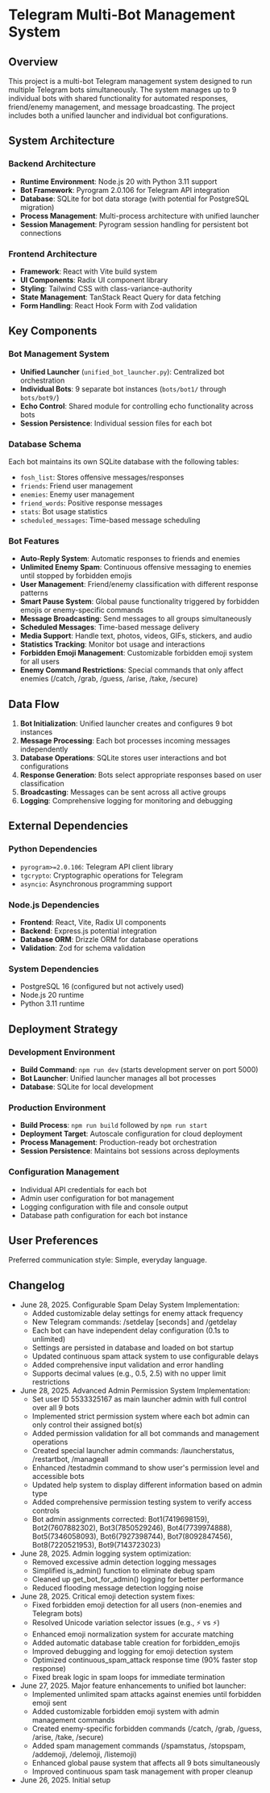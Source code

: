 # Telegram Multi-Bot Management System

## Overview

This project is a multi-bot Telegram management system designed to run multiple Telegram bots simultaneously. The system manages up to 9 individual bots with shared functionality for automated responses, friend/enemy management, and message broadcasting. The project includes both a unified launcher and individual bot configurations.

## System Architecture

### Backend Architecture
- **Runtime Environment**: Node.js 20 with Python 3.11 support
- **Bot Framework**: Pyrogram 2.0.106 for Telegram API integration
- **Database**: SQLite for bot data storage (with potential for PostgreSQL migration)
- **Process Management**: Multi-process architecture with unified launcher
- **Session Management**: Pyrogram session handling for persistent bot connections

### Frontend Architecture
- **Framework**: React with Vite build system
- **UI Components**: Radix UI component library
- **Styling**: Tailwind CSS with class-variance-authority
- **State Management**: TanStack React Query for data fetching
- **Form Handling**: React Hook Form with Zod validation

## Key Components

### Bot Management System
- **Unified Launcher** (`unified_bot_launcher.py`): Centralized bot orchestration
- **Individual Bots**: 9 separate bot instances (`bots/bot1/` through `bots/bot9/`)
- **Echo Control**: Shared module for controlling echo functionality across bots
- **Session Persistence**: Individual session files for each bot

### Database Schema
Each bot maintains its own SQLite database with the following tables:
- `fosh_list`: Stores offensive messages/responses
- `friends`: Friend user management
- `enemies`: Enemy user management
- `friend_words`: Positive response messages
- `stats`: Bot usage statistics
- `scheduled_messages`: Time-based message scheduling

### Bot Features
- **Auto-Reply System**: Automatic responses to friends and enemies
- **Unlimited Enemy Spam**: Continuous offensive messaging to enemies until stopped by forbidden emojis
- **User Management**: Friend/enemy classification with different response patterns
- **Smart Pause System**: Global pause functionality triggered by forbidden emojis or enemy-specific commands
- **Message Broadcasting**: Send messages to all groups simultaneously
- **Scheduled Messages**: Time-based message delivery
- **Media Support**: Handle text, photos, videos, GIFs, stickers, and audio
- **Statistics Tracking**: Monitor bot usage and interactions
- **Forbidden Emoji Management**: Customizable forbidden emoji system for all users
- **Enemy Command Restrictions**: Special commands that only affect enemies (/catch, /grab, /guess, /arise, /take, /secure)

## Data Flow

1. **Bot Initialization**: Unified launcher creates and configures 9 bot instances
2. **Message Processing**: Each bot processes incoming messages independently
3. **Database Operations**: SQLite stores user interactions and bot configurations
4. **Response Generation**: Bots select appropriate responses based on user classification
5. **Broadcasting**: Messages can be sent across all active groups
6. **Logging**: Comprehensive logging for monitoring and debugging

## External Dependencies

### Python Dependencies
- `pyrogram>=2.0.106`: Telegram API client library
- `tgcrypto`: Cryptographic operations for Telegram
- `asyncio`: Asynchronous programming support

### Node.js Dependencies
- **Frontend**: React, Vite, Radix UI components
- **Backend**: Express.js potential integration
- **Database ORM**: Drizzle ORM for database operations
- **Validation**: Zod for schema validation

### System Dependencies
- PostgreSQL 16 (configured but not actively used)
- Node.js 20 runtime
- Python 3.11 runtime

## Deployment Strategy

### Development Environment
- **Build Command**: `npm run dev` (starts development server on port 5000)
- **Bot Launcher**: Unified launcher manages all bot processes
- **Database**: SQLite for local development

### Production Environment
- **Build Process**: `npm run build` followed by `npm run start`
- **Deployment Target**: Autoscale configuration for cloud deployment
- **Process Management**: Production-ready bot orchestration
- **Session Persistence**: Maintains bot sessions across deployments

### Configuration Management
- Individual API credentials for each bot
- Admin user configuration for bot management
- Logging configuration with file and console output
- Database path configuration for each bot instance

## User Preferences

Preferred communication style: Simple, everyday language.

## Changelog

- June 28, 2025. Configurable Spam Delay System Implementation:
  - Added customizable delay settings for enemy attack frequency
  - New Telegram commands: /setdelay [seconds] and /getdelay
  - Each bot can have independent delay configuration (0.1s to unlimited)
  - Settings are persisted in database and loaded on bot startup
  - Updated continuous spam attack system to use configurable delays
  - Added comprehensive input validation and error handling
  - Supports decimal values (e.g., 0.5, 2.5) with no upper limit restrictions
- June 28, 2025. Advanced Admin Permission System Implementation:
  - Set user ID 5533325167 as main launcher admin with full control over all 9 bots
  - Implemented strict permission system where each bot admin can only control their assigned bot(s)
  - Added permission validation for all bot commands and management operations
  - Created special launcher admin commands: /launcherstatus, /restartbot, /manageall
  - Enhanced /testadmin command to show user's permission level and accessible bots
  - Updated help system to display different information based on admin type
  - Added comprehensive permission testing system to verify access controls
  - Bot admin assignments corrected: Bot1(7419698159), Bot2(7607882302), Bot3(7850529246), Bot4(7739974888), Bot5(7346058093), Bot6(7927398744), Bot7(8092847456), Bot8(7220521953), Bot9(7143723023)
- June 28, 2025. Admin logging system optimization:
  - Removed excessive admin detection logging messages
  - Simplified is_admin() function to eliminate debug spam
  - Cleaned up get_bot_for_admin() logging for better performance
  - Reduced flooding message detection logging noise
- June 28, 2025. Critical emoji detection system fixes:
  - Fixed forbidden emoji detection for all users (non-enemies and Telegram bots)
  - Resolved Unicode variation selector issues (e.g., ⚡️ vs ⚡)
  - Enhanced emoji normalization system for accurate matching
  - Added automatic database table creation for forbidden_emojis
  - Improved debugging and logging for emoji detection system
  - Optimized continuous_spam_attack response time (90% faster stop response)
  - Fixed break logic in spam loops for immediate termination
- June 27, 2025. Major feature enhancements to unified bot launcher:
  - Implemented unlimited spam attacks against enemies until forbidden emoji sent
  - Added customizable forbidden emoji system with admin management commands
  - Created enemy-specific forbidden commands (/catch, /grab, /guess, /arise, /take, /secure)
  - Added spam management commands (/spamstatus, /stopspam, /addemoji, /delemoji, /listemoji)
  - Enhanced global pause system that affects all 9 bots simultaneously
  - Improved continuous spam task management with proper cleanup
- June 26, 2025. Initial setup